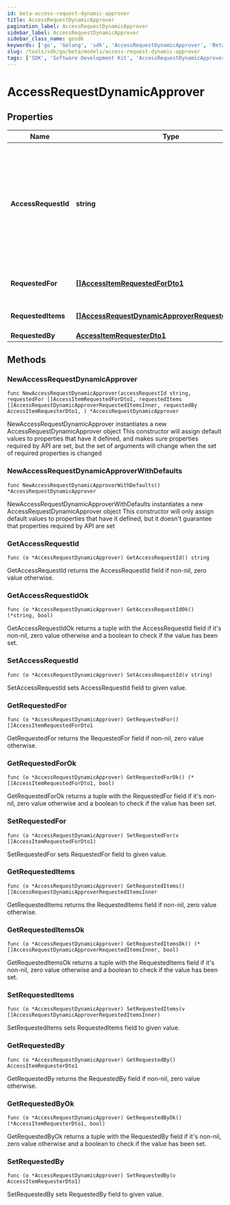 ```yaml
---
id: beta-access-request-dynamic-approver
title: AccessRequestDynamicApprover
pagination_label: AccessRequestDynamicApprover
sidebar_label: AccessRequestDynamicApprover
sidebar_class_name: gosdk
keywords: ['go', 'Golang', 'sdk', 'AccessRequestDynamicApprover', 'BetaAccessRequestDynamicApprover'] 
slug: /tools/sdk/go/beta/models/access-request-dynamic-approver
tags: ['SDK', 'Software Development Kit', 'AccessRequestDynamicApprover', 'BetaAccessRequestDynamicApprover']
---
```


# AccessRequestDynamicApprover

## Properties

Name | Type | Description | Notes
------------ | ------------- | ------------- | -------------
**AccessRequestId** | **string** | Unique ID of the access request object. You can use this ID with the [Access Request Status endpoint](https://developer.sailpoint.com/idn/api/beta/list-access-request-status) to get the request's status. | 
**RequestedFor** | [**[]AccessItemRequestedForDto1**](access-item-requested-for-dto1) | Identities access was requested for. | 
**RequestedItems** | [**[]AccessRequestDynamicApproverRequestedItemsInner**](access-request-dynamic-approver-requested-items-inner) | Requested access items. | 
**RequestedBy** | [**AccessItemRequesterDto1**](access-item-requester-dto1) |  | 

## Methods

### NewAccessRequestDynamicApprover

`func NewAccessRequestDynamicApprover(accessRequestId string, requestedFor []AccessItemRequestedForDto1, requestedItems []AccessRequestDynamicApproverRequestedItemsInner, requestedBy AccessItemRequesterDto1, ) *AccessRequestDynamicApprover`

NewAccessRequestDynamicApprover instantiates a new AccessRequestDynamicApprover object
This constructor will assign default values to properties that have it defined,
and makes sure properties required by API are set, but the set of arguments
will change when the set of required properties is changed

### NewAccessRequestDynamicApproverWithDefaults

`func NewAccessRequestDynamicApproverWithDefaults() *AccessRequestDynamicApprover`

NewAccessRequestDynamicApproverWithDefaults instantiates a new AccessRequestDynamicApprover object
This constructor will only assign default values to properties that have it defined,
but it doesn't guarantee that properties required by API are set

### GetAccessRequestId

`func (o *AccessRequestDynamicApprover) GetAccessRequestId() string`

GetAccessRequestId returns the AccessRequestId field if non-nil, zero value otherwise.

### GetAccessRequestIdOk

`func (o *AccessRequestDynamicApprover) GetAccessRequestIdOk() (*string, bool)`

GetAccessRequestIdOk returns a tuple with the AccessRequestId field if it's non-nil, zero value otherwise
and a boolean to check if the value has been set.

### SetAccessRequestId

`func (o *AccessRequestDynamicApprover) SetAccessRequestId(v string)`

SetAccessRequestId sets AccessRequestId field to given value.


### GetRequestedFor

`func (o *AccessRequestDynamicApprover) GetRequestedFor() []AccessItemRequestedForDto1`

GetRequestedFor returns the RequestedFor field if non-nil, zero value otherwise.

### GetRequestedForOk

`func (o *AccessRequestDynamicApprover) GetRequestedForOk() (*[]AccessItemRequestedForDto1, bool)`

GetRequestedForOk returns a tuple with the RequestedFor field if it's non-nil, zero value otherwise
and a boolean to check if the value has been set.

### SetRequestedFor

`func (o *AccessRequestDynamicApprover) SetRequestedFor(v []AccessItemRequestedForDto1)`

SetRequestedFor sets RequestedFor field to given value.


### GetRequestedItems

`func (o *AccessRequestDynamicApprover) GetRequestedItems() []AccessRequestDynamicApproverRequestedItemsInner`

GetRequestedItems returns the RequestedItems field if non-nil, zero value otherwise.

### GetRequestedItemsOk

`func (o *AccessRequestDynamicApprover) GetRequestedItemsOk() (*[]AccessRequestDynamicApproverRequestedItemsInner, bool)`

GetRequestedItemsOk returns a tuple with the RequestedItems field if it's non-nil, zero value otherwise
and a boolean to check if the value has been set.

### SetRequestedItems

`func (o *AccessRequestDynamicApprover) SetRequestedItems(v []AccessRequestDynamicApproverRequestedItemsInner)`

SetRequestedItems sets RequestedItems field to given value.


### GetRequestedBy

`func (o *AccessRequestDynamicApprover) GetRequestedBy() AccessItemRequesterDto1`

GetRequestedBy returns the RequestedBy field if non-nil, zero value otherwise.

### GetRequestedByOk

`func (o *AccessRequestDynamicApprover) GetRequestedByOk() (*AccessItemRequesterDto1, bool)`

GetRequestedByOk returns a tuple with the RequestedBy field if it's non-nil, zero value otherwise
and a boolean to check if the value has been set.

### SetRequestedBy

`func (o *AccessRequestDynamicApprover) SetRequestedBy(v AccessItemRequesterDto1)`

SetRequestedBy sets RequestedBy field to given value.



